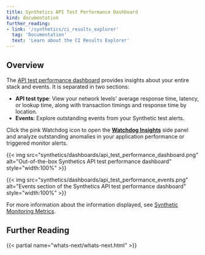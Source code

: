 ```yaml
---
title: Synthetics API Test Performance Dashboard
kind: documentation
further_reading:
- link: '/synthetics/ci_results_explorer'
  tag: 'Documentation'
  text: 'Learn about the CI Results Explorer'
---
```


## Overview

The [API test performance dashboard][1] provides insights about your entire stack and events. It is separated in two sections:

- **API test type**: View your network levels' average response time, latency, or lookup time, along with transaction timings and response time by location.
- **Events**: Explore outstanding events from your Synthetic test alerts.

Click the pink Watchdog icon to open the [**Watchdog Insights**][2] side panel and analyze outstanding anomalies in your application performance or triggered monitor alerts.

{{< img src="synthetics/dashboards/api_test_performance_dashboard.png" alt="Out-of-the-box Synthetics API test performance dashboard" style="width:100%" >}}

{{< img src="synthetics/dashboards/api_test_performance_events.png" alt="Events section of the Synthetics API test performance dashboard" style="width:100%" >}}

For more information about the information displayed, see [Synthetic Monitoring Metrics][3].

## Further Reading

{{< partial name="whats-next/whats-next.html" >}}

[1]: https://app.datadoghq.com/dash/integration/30695/synthetics---api-test-performance
[2]: /watchdog/
[3]: /synthetics/metrics/

